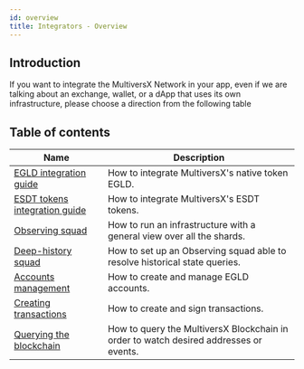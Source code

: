 ```yaml
---
id: overview
title: Integrators - Overview
---
```


## Introduction

If you want to integrate the MultiversX Network in your app, even if we are talking about an exchange, wallet, or a dApp that
uses its own infrastructure, please choose a direction from the following table

## Table of contents

| Name                                                                        | Description                                                                       |
|-----------------------------------------------------------------------------|-----------------------------------------------------------------------------------|
| [EGLD integration guide](/integrators/egld-integration-guide)               | How to integrate MultiversX's native token EGLD.                                      |
| [ESDT tokens integration guide](/integrators/esdt-tokens-integration-guide) | How to integrate MultiversX's ESDT tokens.                                            |
| [Observing squad](/integrators/observing-squad)                             | How to run an infrastructure with a general view over all the shards.             |
| [Deep-history squad](/integrators/deep-history-squad)                       | How to set up an Observing squad able to resolve historical state queries.        |
| [Accounts management](/integrators/accounts-management)                     | How to create and manage EGLD accounts.                                           |
| [Creating transactions](/integrators/creating-transactions)                 | How to create and sign transactions.                                              |
| [Querying the blockchain](/integrators/querying-the-blockchain)             | How to query the MultiversX Blockchain in order to watch desired addresses or events. |
